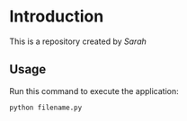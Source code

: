 # Introduction


This is a repository created by *Sarah*


## Usage


Run this command to execute the application:


`python filename.py`
